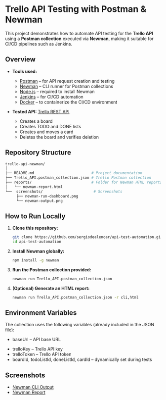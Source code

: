 # Trello API Testing with Postman & Newman

This project demonstrates how to automate API testing for the **Trello API** using a **Postman collection** executed via **Newman**, making it suitable for CI/CD pipelines such as Jenkins.

## Overview

- **Tools used:**
  - [Postman](https://www.postman.com/) – for API request creation and testing
  - [Newman](https://www.npmjs.com/package/newman) – CLI runner for Postman collections
  - [Node.js](https://nodejs.org/) – required to install Newman
  - [Jenkins](https://www.jenkins.io/) – for CI/CD automation
  - [Docker](https://www.docker.com/) – to containerize the CI/CD environment

- **Tested API:** [Trello REST API  ](https://developer.atlassian.com/cloud/trello/rest/api-group-actions/#api-group-actions)
  - Creates a board
  - Creates TODO and DONE lists
  - Creates and moves a card
  - Deletes the board and verifies deletion

## Repository Structure
```bash
trello-api-newman/
│
├── README.md                          # Project documentation
├── Trello_API.postman_collection.json # Trello Postman collection 
├── reports/                           # Folder for Newman HTML reports
│   └── newman-report.html
└──  screenshots/                       # Screenshots
     ├── newman-run-dashboard.png
     └── newman-output.png

```

## How to Run Locally

1. **Clone this repository:**
   ```bash
   git clone https://github.com/sergiodealencar/api-test-automation.git
   cd api-test-automation

2. **Install Newman globally:**
   ```bash
   npm install -g newman

3. **Run the Postman collection provided:**
   ```bash
   newman run Trello_API.postman_collection.json

4. **(Optional) Generate an HTML report:**
   ```bash
   newman run Trello_API.postman_collection.json -r cli,html

## Environment Variables

The collection uses the following variables (already included in the JSON file):

  - baseUrl – API base URL
*  trelloKey – Trello API key
*  trelloToken – Trello API token
*  boardId, todoListId, doneListId, cardId – dynamically set during tests

## Screenshots

* [Newman CLI Output](https://github.com/sergiodealencar/api-test-automation/blob/main/screenshots/newman-output.png)
* [Newman Report](https://github.com/sergiodealencar/api-test-automation/blob/main/screenshots/newman-run-dashboard.png)
